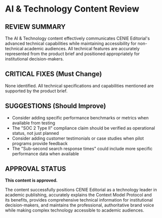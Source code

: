 # AI & Technology Content Review

## REVIEW SUMMARY

The AI & Technology content effectively communicates CENIE Editorial's advanced technical capabilities while maintaining accessibility for non-technical academic audiences. All technical features are accurately represented from the product brief and positioned appropriately for institutional decision-makers.

## CRITICAL FIXES (Must Change)

None identified. All technical specifications and capabilities mentioned are supported by the product brief.

## SUGGESTIONS (Should Improve)

- Consider adding specific performance benchmarks or metrics when available from testing
- The "SOC 2 Type II" compliance claim should be verified as operational status, not just planned
- Consider adding customer testimonials or case studies when pilot programs provide feedback
- The "Sub-second search response times" could include more specific performance data when available

## APPROVAL STATUS

**This content is approved.**

The content successfully positions CENIE Editorial as a technology leader in academic publishing, accurately explains the Context Model Protocol and its benefits, provides comprehensive technical information for institutional decision-makers, and maintains the professional, authoritative brand voice while making complex technology accessible to academic audiences.
